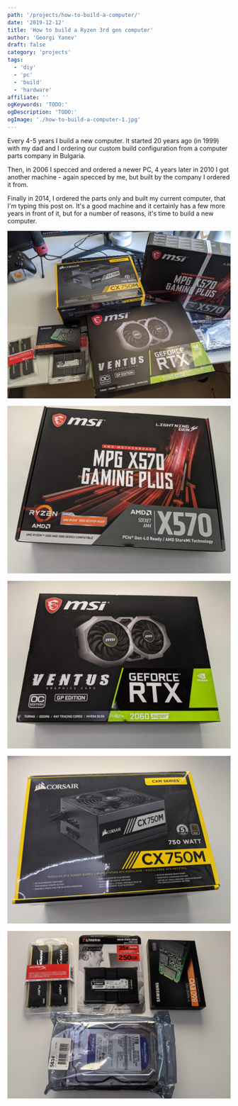```yaml
---
path: '/projects/how-to-build-a-computer/'
date: '2019-12-12'
title: 'How to build a Ryzen 3rd gen computer'
author: 'Georgi Yanev'
draft: false
category: 'projects'
tags:
  - 'diy'
  - 'pc'
  - 'build'
  - 'hardware'
affiliate: ''
ogKeywords: 'TODO:'
ogDescription: 'TODO:'
ogImage: './how-to-build-a-computer-1.jpg'
---
```


Every 4-5 years I build a new computer. It started 20 years ago (in 1999) with my dad and I ordering our custom build configuration from a computer parts company in Bulgaria.

Then, in 2006 I specced and ordered a newer PC, 4 years later in 2010 I got another machine - again specced by me, but built by the company I ordered it from.

Finally in 2014, I ordered the parts only and built my current computer, that I'm typing this post on. It's a good machine and it certainly has a few more years in front of it, but for a number of reasons, it's time to build a new computer.

![](how-to-build-a-computer-1.jpg)

![](how-to-build-a-computer-2.jpg)

![](how-to-build-a-computer-3.jpg)

![](how-to-build-a-computer-4.jpg)

![](how-to-build-a-computer-5.jpg)

[0]: Linkslist
[1]: TODO:
